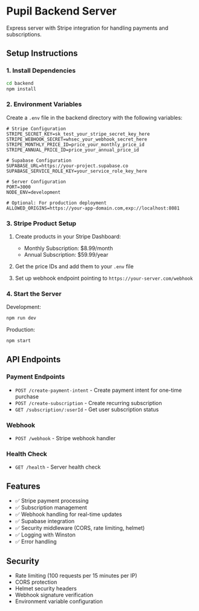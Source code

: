 # Pupil Backend Server

Express server with Stripe integration for handling payments and subscriptions.

## Setup Instructions

### 1. Install Dependencies
```bash
cd backend
npm install
```

### 2. Environment Variables
Create a `.env` file in the backend directory with the following variables:

```env
# Stripe Configuration
STRIPE_SECRET_KEY=sk_test_your_stripe_secret_key_here
STRIPE_WEBHOOK_SECRET=whsec_your_webhook_secret_here
STRIPE_MONTHLY_PRICE_ID=price_your_monthly_price_id
STRIPE_ANNUAL_PRICE_ID=price_your_annual_price_id

# Supabase Configuration
SUPABASE_URL=https://your-project.supabase.co
SUPABASE_SERVICE_ROLE_KEY=your_service_role_key_here

# Server Configuration
PORT=3000
NODE_ENV=development

# Optional: For production deployment
ALLOWED_ORIGINS=https://your-app-domain.com,exp://localhost:8081
```

### 3. Stripe Product Setup

1. Create products in your Stripe Dashboard:
   - Monthly Subscription: $8.99/month
   - Annual Subscription: $59.99/year

2. Get the price IDs and add them to your `.env` file

3. Set up webhook endpoint pointing to `https://your-server.com/webhook`

### 4. Start the Server

Development:
```bash
npm run dev
```

Production:
```bash
npm start
```

## API Endpoints

### Payment Endpoints
- `POST /create-payment-intent` - Create payment intent for one-time purchase
- `POST /create-subscription` - Create recurring subscription
- `GET /subscription/:userId` - Get user subscription status

### Webhook
- `POST /webhook` - Stripe webhook handler

### Health Check
- `GET /health` - Server health check

## Features

- ✅ Stripe payment processing
- ✅ Subscription management
- ✅ Webhook handling for real-time updates
- ✅ Supabase integration
- ✅ Security middleware (CORS, rate limiting, helmet)
- ✅ Logging with Winston
- ✅ Error handling

## Security

- Rate limiting (100 requests per 15 minutes per IP)
- CORS protection
- Helmet security headers
- Webhook signature verification
- Environment variable configuration 